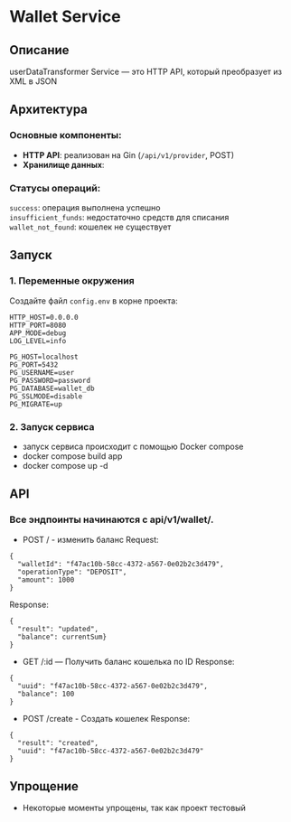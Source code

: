 # Wallet Service

## Описание

userDataTransformer Service — это HTTP API, который преобразует из XML в JSON



## Архитектура

### Основные компоненты:
- **HTTP API**: реализован на Gin (`/api/v1/provider`, POST)
- **Хранилище данных**: 


### Статусы операций:
`success`: операция выполнена успешно  
`insufficient_funds`: недостаточно средств для списания  
`wallet_not_found`: кошелек не существует

## Запуск

### 1. Переменные окружения
Создайте файл `config.env` в корне проекта:

```env
HTTP_HOST=0.0.0.0
HTTP_PORT=8080
APP_MODE=debug
LOG_LEVEL=info

PG_HOST=localhost
PG_PORT=5432
PG_USERNAME=user
PG_PASSWORD=password
PG_DATABASE=wallet_db
PG_SSLMODE=disable
PG_MIGRATE=up
```

### 2. Запуск сервиса
- запуск сервиса происходит с помощью Docker compose
- docker compose build app
- docker compose up -d



## API
### Все эндпоинты начинаются с api/v1/wallet/.
- POST / - изменить баланс 
Request:
````
{
  "walletId": "f47ac10b-58cc-4372-a567-0e02b2c3d479",
  "operationType": "DEPOSIT",
  "amount": 1000
}
````
Response:
````
{
  "result": "updated", 
  "balance": currentSum}
}
````

- GET /:id — Получить баланс кошелька по ID
Response:
````
{
  "uuid": "f47ac10b-58cc-4372-a567-0e02b2c3d479",
  "balance": 100
}
````
- POST /create - Создать кошелек
  Response:
````
{
  "result": "created", 
  "uuid": "f47ac10b-58cc-4372-a567-0e02b2c3d479"
}
````

## Упрощение
- Некоторые моменты упрощены, так как проект тестовый